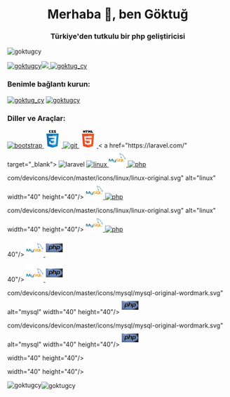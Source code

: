 <h1 align="center">Merhaba 👋, ben Göktuğ</h1>
<h3 align="center">Türkiye'den tutkulu bir php geliştiricisi</h3>

<p align="left"> <img src=" https://komarev.com/ghpvc/?username=goktugcy&label=Profile%20views&color=0e75b6&style=flat-square" alt="goktugcy" /> </p>

<p align="left"> <a href="https ://github.com/ryo-ma/github-profile-trophy"><img src="https://github-profile-trophy.vercel.app/?username=goktugcy" alt="goktugcy" /><img src="https://github-profile-trophy.vercel.app/? /a> </p>

<p align="left"> <a href="https://twitter.com/goktug_cy" target="blank"><img src="https://img.shields.io /twitter/follow/goktug_cy?logo=twitter&style=for-the-badge" alt="goktug_cy" /></a> </p>

<h3 align="left">Benimle bağlantı kurun:</h3>
<p align="left">
<a href="https://twitter.com/goktug_cy" target="boş"><img align="center" src="https://raw.githubusercontent.com/rahuldkjain/github-profile-readme-generator /master/src/images/icons/Social/twitter.svg" alt="goktug_cy" height="30" width="40" /></a>
<a href="https://instagram.com/goktugcy " target="boş"><img align="center" src="https://raw.githubusercontent.com/rahuldkjain/github-profile-readme-generator/master/src/images/icons/Social/instagram.svg " alt="goktugcy" height="30" width="40" /></a>
</p>

<h3 align="left">Diller ve Araçlar:</h3>
<p align="left"> <a href="https://getbootstrap.com" target="_blank"> <img src="https://raw.githubusercontent.com/devicons/devicon/master/icons/ bootstrap/bootstrap-plain-wordmark.svg" alt="bootstrap" width="40" height="40"/> </a> <a href="https://www.w3schools.com/css/" hedef ="_blank"> <img src="https://raw.githubusercontent.com/devicons/devicon/master/icons/css3/css3-original-wordmark.svg" alt="css3" width="40" height= "40"/> </a> <a href="https://git-scm.com/" target="_blank"> <img src="https://www.vectorlogo.zone/logos/git- scm/git-scm-icon.svg"alt="git" width="40" height="40"/> </a> <a href="https://www.w3.org/html/" target="_blank"> <img src=" https://raw.githubusercontent.com/devicons/devicon/master/icons/html5/html5-original-wordmark.svg" alt="html5" width="40" height="40"/> </a> < a href="https://laravel.com/" target="_blank"> <img src="https://raw.githubusercontent.com/devicons/devicon/master/icons/laravel/laravel-plain-wordmark. svg" alt="laravel" width="40" height="40"/> </a> <a href="https://www.linux.org/" target="_blank"> <img src=" https://ham.githubusercontent.com/devicons/devicon/master/icons/linux/linux-original.svg" alt="linux" width="40" height="40"/> </a> <a href="https:// www.mysql.com/" target="_blank"> <img src="https://raw.githubusercontent.com/devicons/devicon/master/icons/mysql/mysql-original-wordmark.svg" alt="mysql " width="40" height="40"/> </a> <a href="https://www.php.net" target="_blank"> <img src="https://raw.githubusercontent .com/devicons/devicon/master/icons/php/php-original.svg" alt="php" width="40" height="40"/> </a> </p>com/devicons/devicon/master/icons/linux/linux-original.svg" alt="linux" width="40" height="40"/> </a> <a href="https://www. mysql.com/" target="_blank"> <img src="https://raw.githubusercontent.com/devicons/devicon/master/icons/mysql/mysql-original-wordmark.svg" alt="mysql" genişliği ="40" height="40"/> </a> <a href="https://www.php.net" target="_blank"> <img src="https://raw.githubusercontent.com /devicons/devicon/master/icons/php/php-original.svg" alt="php" width="40" height="40"/> </a> </p>com/devicons/devicon/master/icons/linux/linux-original.svg" alt="linux" width="40" height="40"/> </a> <a href="https://www. mysql.com/" target="_blank"> <img src="https://raw.githubusercontent.com/devicons/devicon/master/icons/mysql/mysql-original-wordmark.svg" alt="mysql" genişlik ="40" height="40"/> </a> <a href="https://www.php.net" target="_blank"> <img src="https://raw.githubusercontent.com /devicons/devicon/master/icons/php/php-original.svg" alt="php" width="40" height="40"/> </a> </p>40"/> </a> <a href="https://www.mysql.com/" target="_blank"> <img src="https://raw.githubusercontent.com/devicons/devicon/master /icons/mysql/mysql-original-wordmark.svg" alt="mysql" width="40" height="40"/> </a> <a href="https://www.php.net" hedefi ="_blank"> <img src="https://raw.githubusercontent.com/devicons/devicon/master/icons/php/php-original.svg" alt="php" width="40" height="40 "/> </a> </p>40"/> </a> <a href="https://www.mysql.com/" target="_blank"> <img src="https://raw.githubusercontent.com/devicons/devicon/master /icons/mysql/mysql-original-wordmark.svg" alt="mysql" width="40" height="40"/> </a> <a href="https://www.php.net" hedefi ="_blank"> <img src="https://raw.githubusercontent.com/devicons/devicon/master/icons/php/php-original.svg" alt="php" width="40" height="40 "/> </a> </p>com/devicons/devicon/master/icons/mysql/mysql-original-wordmark.svg" alt="mysql" width="40" height="40"/> </a> <a href="https:// www.php.net" target="_blank"> <img src="https://raw.githubusercontent.com/devicons/devicon/master/icons/php/php-original.svg" alt="php" width= "40" yükseklik="40"/> </a> </p>com/devicons/devicon/master/icons/mysql/mysql-original-wordmark.svg" alt="mysql" width="40" height="40"/> </a> <a href="https:// www.php.net" target="_blank"> <img src="https://raw.githubusercontent.com/devicons/devicon/master/icons/php/php-original.svg" alt="php" width= "40" yükseklik="40"/> </a> </p>width="40" height="40"/> </a> </p>width="40" height="40"/> </a> </p>

<p><img align="left" src="https://github-readme-stats.vercel.app/api/top-langs?username=goktugcy&show_icons=true&theme=dark&locale=tr&layout=compact" alt="goktugcy" /></p>

<p> <img align="center" src="https://github-readme-stats.vercel.app/api?username=goktugcy&show_icons=true&theme=dark&locale=en" alt=" goktugcy" /></p>
